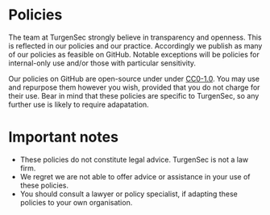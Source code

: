 # Policies

The team at TurgenSec strongly believe in transparency and openness. This is
reflected in our policies and our practice. Accordingly we publish as many of our
policies as feasible on GitHub. Notable exceptions will be policies for
internal-only use and/or those with particular sensitivity.

Our policies on GitHub are open-source under under [CC0-1.0](#license). You may
use and repurpose them however you wish, provided that you do not charge for
their use. Bear in mind that these policies are specific to TurgenSec, so any
further use is likely to require adapatation.

# Important notes

- These policies do not constitute legal advice. TurgenSec is not a law firm.
- We regret we are not able to offer advice or assistance in your use of these
  policies.
- You should consult a lawyer or policy specialist, if adapting these policies
  to your own organisation.

